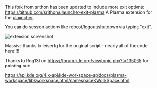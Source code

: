 This fork from srithon has been updated to include more exit options: https://github.com/srithon/ulauncher-exit-plasma
A Plasma extension for the [ulauncher](https://ulauncher.io/).

You can do session actions like reboot/logout/shutdown via typing "exit".

![extension screenshot](http://i.imgur.com/vnxtMtt.png)



Massive thanks to leiserfg for the original script - nearly all of the code here!!!!




Thanks to Rog131 on https://forum.kde.org/viewtopic.php?t=135065 for pointing out:

https://api.kde.org/4.x-api/kde-workspace-apidocs/plasma-workspace/libkworkspace/html/namespaceKWorkSpace.html
